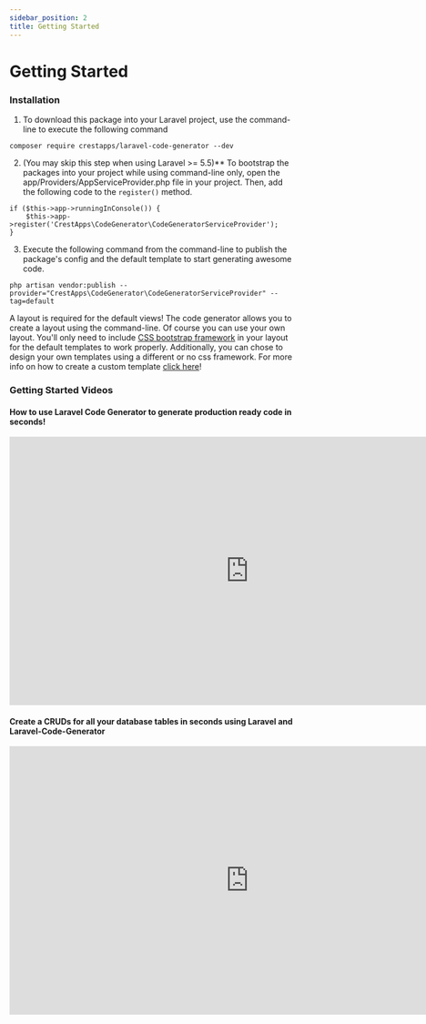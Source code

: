 ```yaml
---
sidebar_position: 2
title: Getting Started
---
```


# Getting Started

### Installation

1. To download this package into your Laravel project, use the command-line to execute the following command

```
composer require crestapps/laravel-code-generator --dev
```

2. (You may skip this step when using Laravel >= 5.5)** To bootstrap the packages into your project while using command-line only, open the app/Providers/AppServiceProvider.php file in your project. Then, add the following code to the `register()` method.

```
if ($this->app->runningInConsole()) {
    $this->app->register('CrestApps\CodeGenerator\CodeGeneratorServiceProvider');
}
```

3. Execute the following command from the command-line to publish the package's config and the default template to start generating awesome code.

```
php artisan vendor:publish --provider="CrestApps\CodeGenerator\CodeGeneratorServiceProvider" --tag=default
```

A layout is required for the default views! The code generator allows you to create a layout using the command-line. Of course you can use your own layout. You'll only need to include [CSS bootstrap framework](http://getbootstrap.com/) in your layout for the default templates to work properly. Additionally, you can chose to design your own templates using a different or no css framework. For more info on how to create a custom template [click here](https://crestapps.com/laravel-code-generator/docs/2.2#how-to-create-custom-template)!


### Getting Started Videos

####  How to use Laravel Code Generator to generate production ready code in seconds! 

<iframe width="840" height="472" src="https://www.youtube.com/embed/l21qNcsMAWg?si=RbBsmeN06mq-o_5n" title="YouTube video player" frameborder="0" allow="accelerometer; autoplay; clipboard-write; encrypted-media; gyroscope; picture-in-picture; web-share" allowfullscreen></iframe>


####  Create a CRUDs for all your database tables in seconds using Laravel and Laravel-Code-Generator

<iframe width="840" height="472" src="https://www.youtube.com/embed/infoecfXOCw?si=DYGOJjS7zgeNsrjv" title="YouTube video player" frameborder="0" allow="accelerometer; autoplay; clipboard-write; encrypted-media; gyroscope; picture-in-picture; web-share" allowfullscreen></iframe>



